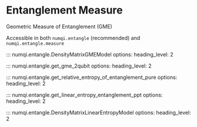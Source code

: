 # Entanglement Measure

Geometric Measure of Entanglement (GME)

Accessible in both `numqi.entangle` (recommended) and `numqi.entangle.measure`

::: numqi.entangle.DensityMatrixGMEModel
    options:
      heading_level: 2

::: numqi.entangle.get_gme_2qubit
    options:
      heading_level: 2

::: numqi.entangle.get_relative_entropy_of_entanglement_pure
    options:
      heading_level: 2

::: numqi.entangle.get_linear_entropy_entanglement_ppt
    options:
      heading_level: 2

::: numqi.entangle.DensityMatrixLinearEntropyModel
    options:
      heading_level: 2
